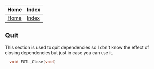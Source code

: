 | Home                     | Index                                     |
|:-------------------------|:------------------------------------------|
| [Home](../index.html)    | [Index](../first_time/first_time.html)    |

## Quit
This section is used to quit dependencies so I don't know the 
effect of closing dependencies but just in case you can use it.
```cpp
  void FGTL_Close(void)
```
